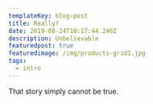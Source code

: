 ```yaml
---
templateKey: blog-post
title: Really?
date: 2019-08-24T10:17:44.246Z
description: Unbelievable
featuredpost: true
featuredimage: /img/products-grid1.jpg
tags:
  - intro
---
```

That story simply cannot be true.
